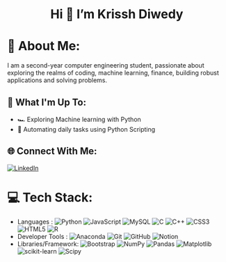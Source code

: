 <h1 align = "center">Hi 👋 I’m Krissh Diwedy </h1>

# 💫 About Me:
I am a second-year computer engineering student, passionate about exploring the realms of coding, machine learning, finance, building robust applications and solving problems.

## 🚀 What I'm Up To:
- 🏎️ Exploring Machine learning with Python
- 🤖 Automating daily tasks using Python Scripting

## 🌐 Connect With Me:
[![LinkedIn](https://img.shields.io/badge/LinkedIn-%230077B5.svg?logo=linkedin&logoColor=white)](https://linkedin.com/in/https://www.linkedin.com/in/krisshdiwedy38/) 

# 💻 Tech Stack:
- Languages : ![Python](https://img.shields.io/badge/python-3670A0?style=for-the-badge&logo=python&logoColor=ffdd54) ![JavaScript](https://img.shields.io/badge/javascript-%23323330.svg?style=for-the-badge&logo=javascript&logoColor=%23F7DF1E)  ![MySQL](https://img.shields.io/badge/mysql-4479A1.svg?style=for-the-badge&logo=mysql&logoColor=white) ![C](https://img.shields.io/badge/c-%2300599C.svg?style=for-the-badge&logo=c&logoColor=white) ![C++](https://img.shields.io/badge/c++-%2300599C.svg?style=for-the-badge&logo=c%2B%2B&logoColor=white) ![CSS3](https://img.shields.io/badge/css3-%231572B6.svg?style=for-the-badge&logo=css3&logoColor=white) ![HTML5](https://img.shields.io/badge/html5-%23E34F26.svg?style=for-the-badge&logo=html5&logoColor=white)  ![R](https://img.shields.io/badge/r-%23276DC3.svg?style=for-the-badge&logo=r&logoColor=white)
- Developer Tools : ![Anaconda](https://img.shields.io/badge/Anaconda-%2344A833.svg?style=for-the-badge&logo=anaconda&logoColor=white) ![Git](https://img.shields.io/badge/git-%23F05033.svg?style=for-the-badge&logo=git&logoColor=white) ![GitHub](https://img.shields.io/badge/github-%23121011.svg?style=for-the-badge&logo=github&logoColor=white) ![Notion](https://img.shields.io/badge/Notion-%23000000.svg?style=for-the-badge&logo=notion&logoColor=white)
- Libraries/Framework: ![Bootstrap](https://img.shields.io/badge/bootstrap-%238511FA.svg?style=for-the-badge&logo=bootstrap&logoColor=white) ![NumPy](https://img.shields.io/badge/numpy-%23013243.svg?style=for-the-badge&logo=numpy&logoColor=white) ![Pandas](https://img.shields.io/badge/pandas-%23150458.svg?style=for-the-badge&logo=pandas&logoColor=white) ![Matplotlib](https://img.shields.io/badge/Matplotlib-%23ffffff.svg?style=for-the-badge&logo=Matplotlib&logoColor=black) ![scikit-learn](https://img.shields.io/badge/scikit--learn-%23F7931E.svg?style=for-the-badge&logo=scikit-learn&logoColor=white) ![Scipy](https://img.shields.io/badge/SciPy-%230C55A5.svg?style=for-the-badge&logo=scipy&logoColor=%white) 


<!-- Proudly created with GPRM ( https://gprm.itsvg.in ) -->
